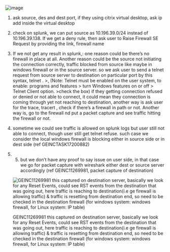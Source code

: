 ![image](https://github.com/sajithten/Networking-Troubleshooting/assets/110303586/7ab865fe-dfb8-4a8b-a022-02cb1b8476e2)
1. ask source, des and dest port, if they using citrix virtual desktop, ask ip add inside the virtual desktop
2. check on splunk, we can put source as 10.196.39.0/24 instead of 10.196.39.138. If we get a deny rule, then ask user to Raise Firewall SE Request by providing the link, firewall name
3. If we not get any result in splunk,:
one reason could be there’s no firewall in place at all.
Another reason could be the source not initiating the connection correctly, traffic blocked from source like maybe in windows firewall or in the source server. so we ask user to send a telnet request from source server to destination on particular port by this syntax, telnet <dest ip> <dest Port>. >, (Note: Telnet must be enabled on the user system, to enable: programs and features > turn Windows features on or off > Telnet Client option. >check the box) if they getting connection refused or denied or not able to connect, it could mean they connection is coming through yet not reaching to destination, another way is ask user for the trace, tracert <dest ip>, check if there’s a firewall in path or not.
Another way is, go to the firewall nd put a packet capture and see traffic hitting the firewall or not.
4. sometime we could see traffic is allowed on splunk logs but user still not able to connect, though user still get telnet refuse. such case we consider the local windows firewall is blocking either in source side or in dest side (ref GEINCTASK17200882)
5. 5. but we don’t have any proof to say issue on user side, in that case we go for packet capture with wireshark either dest or source server accordingly (ref GEINC11269981, packet capture of destination)

    
    ![GEINC11269981 this captured on destination server, basically we look for any Reset Events, could see RST events from the destination that was going out, here traffic is reaching to destination(i.e ge firewall is allowing traffic) & traffic is resetting from destination end, so need to be checked in the destination firewall (for windows system: windows firewall, for Linux system: IP table)](https://s3-us-west-2.amazonaws.com/secure.notion-static.com/0d33cfc3-4db2-491d-8530-52d020bcff04/Untitled.png)
    
    GEINC11269981 this captured on destination server, basically we look for any Reset Events, could see RST events from the destination that was going out, here traffic is reaching to destination(i.e ge firewall is allowing traffic) & traffic is resetting from destination end, so need to be checked in the destination firewall (for windows system: windows firewall, for Linux system: IP table)
